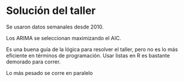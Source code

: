# Solución del taller
Se usaron datos semanales desde 2010.

Los ARIMA se seleccionan maximizando el AIC. 

Es una buena guía de la lógica para resolver el taller, pero no es lo más eficiente en términos de programación. Usar listas en R es bastante demorado para correr.

 Lo más pesado se corre en paralelo

